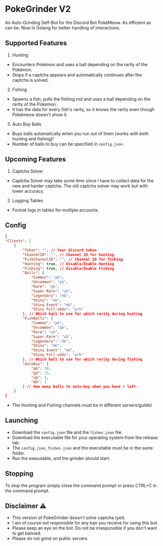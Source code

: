 # PokeGrinder V2
An Auto-Grinding Self-Bot for the Discord Bot PokéMeow. As efficient as can be.
Now in Golang for better handling of interactions.

## Supported Features
1. Hunting
- Encounters Pokémon and uses a ball depending on the rarity of the Pokémon.
- Stops if a captcha appears and automatically continues after the captcha is solved.

2. Fishing
- Spawns a fish, pulls the fishing rod and uses a ball depending on the rarity of the Pokémon.
- It has the data for every fish's rarity, so it knows the rarity even though Pokémeow doesn't show it.

3. Auto Buy Balls
- Buys balls automatically when you run out of them (works with both hunting and fishing)!
- Number of balls to buy can be specified in `config.json`.

## Upcoming Features
1. Captcha Solver
- Captcha Solver may take some time since I have to collect data for the new and harder captcha.
The old captcha solver may work but with lower accuracy.

2. Logging Tables
- Format logs in tables for multiple accounts.

## Config
```json
{
"Clients": [
    {
        "Token": "", // Your discord token
        "ChannelID": "", // Channel ID for hunting
        "FishChannelID": "", // Channel ID for fishing
        "Hunting": true, // Disable/Enable Hunting
        "Fishing": true, // Disable/Enable Fishing
        "Balls": {
            "Common": "pb",
            "Uncommon": "pb",
            "Rare": "gb",
            "Super Rare": "ub",
            "Legendary": "mb",
            "Shiny": "mb",
            "Shiny Event": "mb",
            "Shiny Full-odds": "prb"
        }, // Which ball to use for which rarity during hunting
        "FishBalls": {
            "Common": "pb",
            "Uncommon": "gb",
            "Rare": "ub",
            "Super Rare": "ub",
            "Legendary": "db",
            "Shiny": "mb",
            "Shiny Event": "mb",
            "Shiny Full-odds": "prb"
        }, // Which ball to use for which rarity during fishing
        "AutoBuy": {
            "pb": 50,
            "gb": 25,
            "ub": 5,
            "mb": 1
        } // How many balls to auto-buy when you have 0 left.
    }
}
```
- The Hunting and Fishing channels must be in different servers/guilds!

## Launching
- Download the `config.json` file and the `fishes.json` file.
- Download the executable file for your operating system from the release tab.
- The `config.json`, `fishes.json` and the executable must be in the same folder.
- Run the executable, and the grinder should start.

## Stopping
To stop the program simply close the command prompt or press CTRL+C in the command prompt.

## Disclaimer ⚠️
- This version of PokeGrinder doesn't solve captcha (yet).
- I am of course not responsible for any ban you receive for using this bot.
- Please keep an eye on the bot. Do not be irresponsible if you don't want to get banned.
- Please do not grind on public servers.

